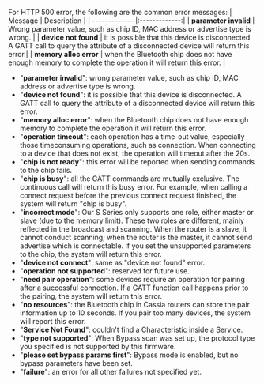 For HTTP 500 error, the following are the common error messages:
| Message       | Description   | 
| ------------- |:-------------:|
| **parameter invalid**      | Wrong parameter value, such as chip ID, MAC address or advertise type is wrong. |
| **device not found**      | it is possible that this device is disconnected. A GATT call to query
the attribute of a disconnected device will return this error.|
| **memory alloc error** | when the Bluetooth chip does not have enough memory to
complete the operation it will return this error. |

  * "**parameter invalid**": wrong parameter value, such as chip ID, MAC address or advertise
type is wrong.
  * "**device not found**": it is possible that this device is disconnected. A GATT call to query
the attribute of a disconnected device will return this error.
  * "**memory alloc error**": when the Bluetooth chip does not have enough memory to
complete the operation it will return this error.
  * "**operation timeout**": each operation has a time-out value, especially those timeconsuming operations, such as connection. When connecting to a device that does not
exist, the operation will timeout after the 20s.
  * "**chip is not ready**": this error will be reported when sending commands to the chip
fails.
  * "**chip is busy**": all the GATT commands are mutually exclusive. The continuous call will
return this busy error. For example, when calling a connect request before the previous
connect request finished, the system will return "chip is busy".
  * "**incorrect mode**": Our S Series only supports one role, either master or slave (due to the memory limit). These two roles are different, mainly reflected in the broadcast and
scanning. When the router is a slave, it cannot conduct scanning; when the router is
the master, it cannot send advertise which is connectable. If you set the unsupported
parameters to the chip, the system will return this error.
  * "**device not connect**": same as "device not found" error.
  * "**operation not supported**": reserved for future use.
  * "**need pair operation**": some devices require an operation for pairing after a successful
connection. If a GATT function call happens prior to the pairing, the system will return
this error.
  * "**no resources**": the Bluetooth chip in Cassia routers can store the pair information up
to 10 seconds. If you pair too many devices, the system will report this error.
  * "**Service Not Found**": couldn't find a Characteristic inside a Service.
  * "**type not supported**": When Bypass scan was set up, the protocol type you specified is
not supported by this firmware.
  * "**please set bypass params first**": Bypass mode is enabled, but no bypass parameters
have been set.
  * "**failure**": an error for all other failures not specified yet.